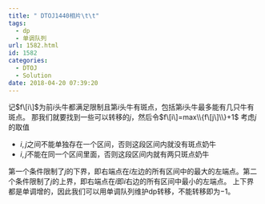 ```yaml
---
title: " DTOJ1440相片\t\t"
tags:
  - dp
  - 单调队列
url: 1582.html
id: 1582
categories:
  - DTOJ
  - Solution
date: 2018-04-20 07:39:20
---
```


记$f\[i\]$为前$i$头牛都满足限制且第$i$头牛有斑点，包括第$i$头牛最多能有几只牛有斑点。 那我们就要找到一些可以转移的$j$，然后令$f\[i\]=max\\{f\[j\]\\}+1$ 考虑$j$的取值

*   $i,j$之间不能单独存在一个区间，否则这段区间内就没有斑点奶牛
*   $i,j$不能在同一个区间里面，否则这段区间内就有两只斑点奶牛

第一个条件限制了$j$的下界，即右端点在$i$左边的所有区间中的最大的左端点。第二个条件限制了$j$的上界，即右端点在$i$即$i$右边的所有区间中最小的左端点。 上下界都是单调增的，因此我们可以用单调队列维护dp转移，不能转移即为$-1$。